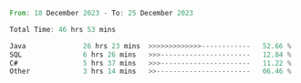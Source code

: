 <!--<div align=center><img src="https://leetcard.jacoblin.cool/CalvinWan0101"></div>-->

<!--START_SECTION:waka-->

```rust
From: 18 December 2023 - To: 25 December 2023

Total Time: 46 hrs 53 mins

Java              26 hrs 23 mins  >>>>>>>>>>>>>------------   52.66 %
SQL               6 hrs 26 mins   >>>----------------------   12.84 %
C#                5 hrs 37 mins   >>>----------------------   11.22 %
Other             3 hrs 14 mins   >>-----------------------   06.46 %
```

<!--END_SECTION:waka-->
